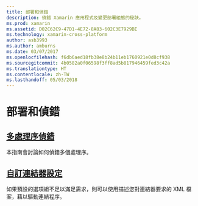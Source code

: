 ```yaml
---
title: 部署和偵錯
description: 偵錯 Xamarin 應用程式及變更部署組態的秘訣。
ms.prod: xamarin
ms.assetid: D02C62C9-47D1-4E72-8A83-602C3E7929BE
ms.technology: xamarin-cross-platform
author: asb3993
ms.author: amburns
ms.date: 03/07/2017
ms.openlocfilehash: f6db6aed18fb38e8b24b11eb1760921e0d8cf938
ms.sourcegitcommit: 4b0582a0f06598f3ff8ad5b817946459fed3c42a
ms.translationtype: HT
ms.contentlocale: zh-TW
ms.lasthandoff: 05/03/2018
---
```

# <a name="deployment--debugging"></a>部署和偵錯

## <a name="multi-process-debuggingmulti-process-debuggingmd"></a>[多處理序偵錯](multi-process-debugging.md)

本指南會討論如何偵錯多個處理序。

## <a name="custom-linker-configurationlinkermd"></a>[自訂連結器設定](linker.md)

如果預設的選項組不足以滿足需求，則可以使用描述您對連結器要求的 XML 檔案，藉以驅動連結程序。
